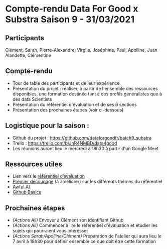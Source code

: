 # Compte-rendu Data For Good x Substra Saison 9 - 31/03/2021 

## Participants 

Clément, Sarah, Pierre-Alexandre, Virgile, Joséphine, Paul, Apolline, Juan Alandette, Clémentine 

## Compte-rendu 

- Tour de table des participants et de leur expérience 
- Présentation du projet : réaliser, à partir de l'ensemble des ressources disponibles, une formation destinée tant à des profils généralistes que à des data Scientists 
- Présentation du référentiel d'évaluation et de ses 6 sections
- Présentation des prochaines étapes (voir ci-dessous)

## Logistique pour la saison :

- Github du projet : https://github.com/dataforgoodfr/batch9_substra
- Trello : https://trello.com/b/JnR4NMBD/data4good
- Les réunions auront lieu le mercredi à 18h30 à partir d'un Google Meet 


## Ressources utiles 

- Lien vers le [référentiel d’évaluation](https://github.com/SubstraFoundation/referentiel-evaluation-dsrc/blob/master/referentiel_evaluation.md)
- [Premier découpage](https://docs.google.com/spreadsheets/d/1Z0RrrH_UUM5KhZwcvApwolbjkD7IbTirpEUftm6t5lE/) (à améliorer) sur les différents thèmes du référentiel 
- [Awful AI](https://github.com/daviddao/awful-ai)
- [Github Basics](https://git-scm.com/videos) 

## Prochaines étapes

- _(Actions All)_ Envoyer à Clément son identifiant Github
- _(Actions All)_ Commencer à lire le référentiel d'évaluation et étudier les sujets qui pourraient vous intéresser 
- _(Actions Sarah/Apolline/Clément)_ Préparation de l'atelier qui aura lieu le 7 avril à 18h30 pour définir ensemble ce que doit être cette formation 